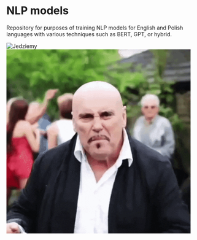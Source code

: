 # NLP models
Repository for purposes of training NLP models for English and Polish languages with various techniques such as BERT, GPT, or hybrid.

![Jedziemy](documentation/jedziemy.gif)
![Jedziemy](documentation/poprawiny.gif)